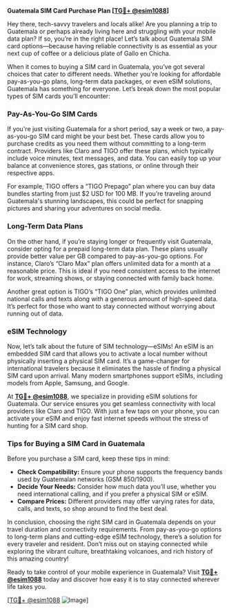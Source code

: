 **Guatemala SIM Card Purchase Plan [[TG💪+ @esim1088](https://t.me/s/esim1088)]**

Hey there, tech-savvy travelers and locals alike! Are you planning a trip to Guatemala or perhaps already living here and struggling with your mobile data plan? If so, you’re in the right place! Let’s talk about Guatemala SIM card options—because having reliable connectivity is as essential as your next cup of coffee or a delicious plate of Gallo en Chicha.

When it comes to buying a SIM card in Guatemala, you’ve got several choices that cater to different needs. Whether you're looking for affordable pay-as-you-go plans, long-term data packages, or even eSIM solutions, Guatemala has something for everyone. Let’s break down the most popular types of SIM cards you’ll encounter:

### Pay-As-You-Go SIM Cards

If you're just visiting Guatemala for a short period, say a week or two, a pay-as-you-go SIM card might be your best bet. These cards allow you to purchase credits as you need them without committing to a long-term contract. Providers like Claro and TIGO offer these plans, which typically include voice minutes, text messages, and data. You can easily top up your balance at convenience stores, gas stations, or online through their respective apps.

For example, TIGO offers a “TIGO Prepago” plan where you can buy data bundles starting from just $2 USD for 100 MB. If you’re traveling around Guatemala's stunning landscapes, this could be perfect for snapping pictures and sharing your adventures on social media.

### Long-Term Data Plans

On the other hand, if you’re staying longer or frequently visit Guatemala, consider opting for a prepaid long-term data plan. These plans usually provide better value per GB compared to pay-as-you-go options. For instance, Claro’s “Claro Max” plan offers unlimited data for a month at a reasonable price. This is ideal if you need consistent access to the internet for work, streaming shows, or staying connected with family back home.

Another great option is TIGO’s “TIGO One” plan, which provides unlimited national calls and texts along with a generous amount of high-speed data. It’s perfect for those who want to stay connected without worrying about running out of data.

### eSIM Technology

Now, let’s talk about the future of SIM technology—eSIMs! An eSIM is an embedded SIM card that allows you to activate a local number without physically inserting a physical SIM card. It’s a game-changer for international travelers because it eliminates the hassle of finding a physical SIM card upon arrival. Many modern smartphones support eSIMs, including models from Apple, Samsung, and Google.

At **[TG💪+ @esim1088](https://t.me/s/esim1088)**, we specialize in providing eSIM solutions for Guatemala. Our service ensures you get seamless connectivity with local providers like Claro and TIGO. With just a few taps on your phone, you can activate your eSIM and enjoy fast internet speeds without the stress of hunting for a SIM card shop.

### Tips for Buying a SIM Card in Guatemala

Before you purchase a SIM card, keep these tips in mind:
- **Check Compatibility:** Ensure your phone supports the frequency bands used by Guatemalan networks (GSM 850/1900).
- **Decide Your Needs:** Consider how much data you’ll use, whether you need international calling, and if you prefer a physical SIM or eSIM.
- **Compare Prices:** Different providers may offer varying rates for data, calls, and texts, so shop around to find the best deal.

In conclusion, choosing the right SIM card in Guatemala depends on your travel duration and connectivity requirements. From pay-as-you-go options to long-term plans and cutting-edge eSIM technology, there’s a solution for every traveler and resident. Don’t miss out on staying connected while exploring the vibrant culture, breathtaking volcanoes, and rich history of this amazing country!

Ready to take control of your mobile experience in Guatemala? Visit **[TG💪+ @esim1088](https://t.me/s/esim1088)** today and discover how easy it is to stay connected wherever life takes you.

[[TG💪+ @esim1088](https://t.me/s/esim1088) ![Image](https://i.postimg.cc/Y0z9fWf4/image.png)]
